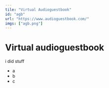 ```yaml
---
tile: "Virtual Audioguestbook"
id: "agb"
url: "https://www.audioguestbook.com/"
imgs: ["agb.png"]
---
```


# Virtual audioguestbook

i did stuff

- a
- b
- c
